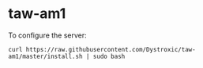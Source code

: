 # taw-am1

To configure the server:

```curl https://raw.githubusercontent.com/Dystroxic/taw-am1/master/install.sh | sudo bash```